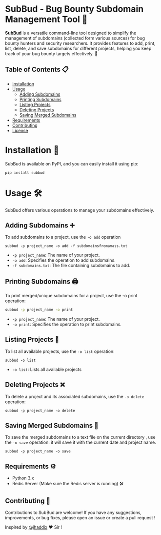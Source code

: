 # SubBud - Bug Bounty Subdomain Management Tool 🐞

**SubBud** is a versatile command-line tool designed to simplify the management of subdomains (collected form various sources) for bug bounty hunters and security researchers. It provides features to add, print, list, delete, and save subdomains for different projects, helping you keep track of your bug bounty targets effectively. 🎯

## Table of Contents 📋

- [Installation](#installation)
- [Usage](#usage)
  - [Adding Subdomains](#adding-subdomains)
  - [Printing Subdomains](#printing-subdomains)
  - [Listing Projects](#listing-projects)
  - [Deleting Projects](#deleting-projects)
  - [Saving Merged Subdomains](#saving-merged-subdomains)
- [Requirements](#requirements)
- [Contributing](#contributing)
- [License](#license)

# Installation 🚀 <a name="installation"></a>

SubBud is available on PyPI, and you can easily install it using pip:

```bash
pip install subbud
```
# Usage 🛠️ <a name="usage"></a>
SubBud offers various operations to manage your subdomains effectively.

## Adding Subdomains ➕<a name="adding-subdomains"></a>

To add subdomains to a project, use the `-o add` operation

```
subbud -p project_name -o add -f subdomainsfromamass.txt
```
- `-p project_name`: The name of your project.
- `-o add`: Specifies the operation to add subdomains.
- `-f subdomains.txt`: The file containing subdomains to add.
## Printing Subdomains 🖨️ <a name="printing-subdomains"></a>
To print merged/unique subdomains for a project, use the -o print operation:
```bash
subbud -p project_name -o print
```
- `-p project_name`: The name of your project.
- `-o print`: Specifies the operation to print subdomains.

## Listing Projects 📃<a name="listing-projects"></a>

To list all available projects, use the `-o list` operation:
```
subbud -o list
```
- `-o list`: Lists all available projects

## Deleting Projects ❌<a name="deleting-projects"></a>
To delete a project and its associated subdomains, use the `-o delete `operation:

```
subbud -p project_name -o delete
```
## Saving Merged Subdomains 💾<a name="saving-merged-subdomains"></a>

To save the merged subdomains to a text file on the current directory , use the `-o save` operation: 
it will save it with the current date and project name.


```
subbud -p project_name -o save
```
## Requirements ⚙️<a name="requirements"></a>

- Python 3.x
- Redis Server (Make sure the Redis server is running) 🛠️

## Contributing 🤝<a name="contributing"></a>
Contributions to SubBud are welcome! If you have any suggestions, improvements, or bug fixes, please open an issue or create a pull request !

Inspired by [@jhaddix](https://github.com/jhaddix) ❤️ Sir !

